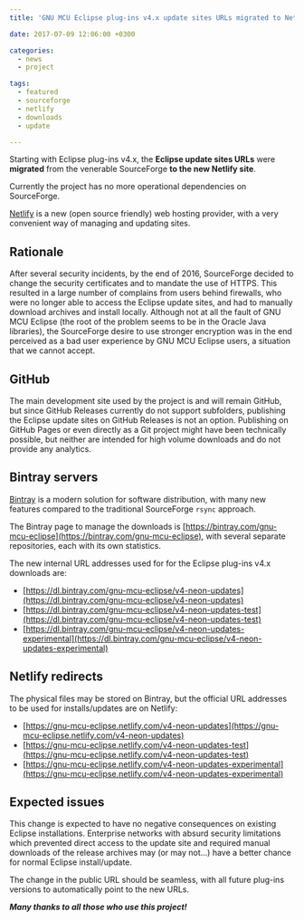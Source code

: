 ```yaml
---
title: 'GNU MCU Eclipse plug-ins v4.x update sites URLs migrated to Netlify'

date: 2017-07-09 12:06:00 +0300

categories:
  - news
  - project

tags:
  - featured
  - sourceforge
  - netlify
  - downloads
  - update

---
```


Starting with Eclipse plug-ins v4.x, the **Eclipse update sites URLs** were **migrated** from the venerable SourceForge **to the new Netlify site**.

Currently the project has no more operational dependencies on SourceForge.

[Netlify](https://www.netlify.com) is a new (open source friendly) web hosting provider, with a very convenient way of managing and updating sites.

## Rationale

After several security incidents, by the end of 2016, SourceForge decided to change the security certificates and to mandate the use of HTTPS. This resulted in a large number of complains from users behind firewalls, who were no longer able to access the Eclipse update sites, and had to manually download archives and install locally. Although not at all the fault of GNU MCU Eclipse (the root of the problem seems to be in the Oracle Java libraries), the SourceForge desire to use stronger encryption was in the end perceived as a bad user experience by GNU MCU Eclipse users, a situation that we cannot accept.

## GitHub

The main development site used by the project is and will remain GitHub, but since GitHub Releases currently do not support subfolders, publishing the Eclipse update sites on GitHub Releases is not an option. Publishing on GitHub Pages or even directly as a Git project might have been technically possible, but neither are intended for high volume downloads and do not provide any analytics.

## Bintray servers

[Bintray](https://bintray.com/) is a modern solution for software distribution, with many new features compared to the traditional SourceForge `rsync` approach.

The Bintray page to manage the downloads is [https://bintray.com/gnu-mcu-eclipse](https://bintray.com/gnu-mcu-eclipse), with several separate repositories, each with its own statistics.

The new internal URL addresses used for for the Eclipse plug-ins v4.x downloads are:

- [https://dl.bintray.com/gnu-mcu-eclipse/v4-neon-updates](https://dl.bintray.com/gnu-mcu-eclipse/v4-neon-updates)
- [https://dl.bintray.com/gnu-mcu-eclipse/v4-neon-updates-test](https://dl.bintray.com/gnu-mcu-eclipse/v4-neon-updates-test)
- [https://dl.bintray.com/gnu-mcu-eclipse/v4-neon-updates-experimental](https://dl.bintray.com/gnu-mcu-eclipse/v4-neon-updates-experimental)

## Netlify redirects

The physical files may be stored on Bintray, but the official URL addresses to be used for installs/updates are on Netlify:

- [https://gnu-mcu-eclipse.netlify.com/v4-neon-updates](https://gnu-mcu-eclipse.netlify.com/v4-neon-updates)
- [https://gnu-mcu-eclipse.netlify.com/v4-neon-updates-test](https://gnu-mcu-eclipse.netlify.com/v4-neon-updates-test)
- [https://gnu-mcu-eclipse.netlify.com/v4-neon-updates-experimental](https://gnu-mcu-eclipse.netlify.com/v4-neon-updates-experimental)

## Expected issues

This change is expected to have no negative consequences on existing Eclipse installations. Enterprise networks with absurd security limitations which prevented direct access to the update site and required manual downloads of the release archives may (or may not...) have a better chance for normal Eclipse install/update.

The change in the public URL should be seamless, with all future plug-ins versions to automatically point to the new URLs.

_**Many thanks to all those who use this project!**_
